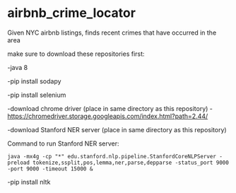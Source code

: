 # airbnb_crime_locator
Given NYC airbnb listings, finds recent crimes that have occurred in the area

make sure to download these repositories first:

-java 8

-pip install sodapy
  
-pip install selenium
  
-download chrome driver (place in same directory as this repository)
		  -https://chromedriver.storage.googleapis.com/index.html?path=2.44/
      
-download Stanford NER server (place in same directory as this repository)
		  
  Command to run Stanford NER server:
  
    java -mx4g -cp "*" edu.stanford.nlp.pipeline.StanfordCoreNLPServer -preload tokenize,ssplit,pos,lemma,ner,parse,depparse -status_port 9000 -port 9000 -timeout 15000 &
	
 -pip install nltk
